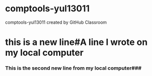 # comptools-yul13011
comptools-yul13011 created by GitHub Classroom
# this is a new line#A line I wrote on my local computer

### This is the second new line from my local computer###